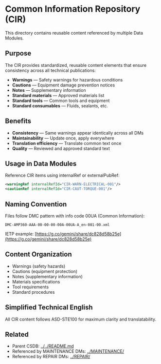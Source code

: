 # Common Information Repository (CIR)

This directory contains reusable content referenced by multiple Data Modules.

## Purpose

The CIR provides standardized, reusable content elements that ensure consistency across all technical publications:

- **Warnings** — Safety warnings for hazardous conditions
- **Cautions** — Equipment damage prevention notices
- **Notes** — Supplementary information
- **Standard materials** — Approved materials list
- **Standard tools** — Common tools and equipment
- **Standard consumables** — Fluids, sealants, etc.

## Benefits

- **Consistency** — Same warnings appear identically across all DMs
- **Maintainability** — Update once, apply everywhere
- **Translation efficiency** — Translate common text once
- **Quality** — Reviewed and approved standard text

## Usage in Data Modules

Reference CIR items using internalRef or externalPubRef:

```xml
<warningRef internalRefId="CIR-WARN-ELECTRICAL-001"/>
<cautionRef internalRefId="CIR-CAUT-TORQUE-001"/>
```

## Naming Convention

Files follow DMC pattern with info code 00UA (Common Information):
```
DMC-AMP360-AAA-00-00-00-00A-00UA-A_en-001-00.xml
```
IETP example: [https://g.co/gemini/share/dc828d58b25e](https://g.co/gemini/share/dc828d58b25e)

## Content Organization

- Warnings (safety hazards)
- Cautions (equipment protection)
- Notes (supplementary information)
- Materials specifications
- Tool requirements
- Standard procedures

## Simplified Technical English

All CIR content follows ASD-STE100 for maximum clarity and translatability.

## Related

- Parent CSDB: [../../README.md](../../README.md)
- Referenced by MAINTENANCE DMs: [../MAINTENANCE/](../MAINTENANCE/)
- Referenced by REPAIR DMs: [../REPAIR/](../REPAIR/)
